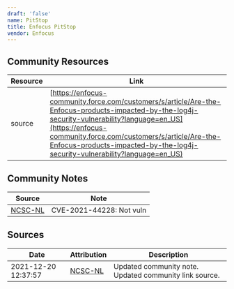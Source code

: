 ```yaml
---
draft: 'false'
name: PitStop
title: Enfocus PitStop
vendor: Enfocus
---
```



## Community Resources
| Resource | Link |
| --- | --- |
| source | [https://enfocus-community.force.com/customers/s/article/Are-the-Enfocus-products-impacted-by-the-log4j-security-vulnerability?language=en_US](https://enfocus-community.force.com/customers/s/article/Are-the-Enfocus-products-impacted-by-the-log4j-security-vulnerability?language=en_US) |

## Community Notes
| Source | Note |
| --- | --- |
| [NCSC-NL](https://github.com/NCSC-NL/log4shell/blob/main/software/README.md) | CVE-2021-44228: Not vuln </ul> |

## Sources
| Date | Attribution | Description |
| --- | --- | --- |
| 2021-12-20 12:37:57 | [NCSC-NL](https://github.com/NCSC-NL/log4shell/blob/main/software/README.md) | Updated community note. Updated community link source.  |
